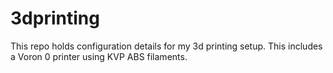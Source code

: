 # 3dprinting

This repo holds configuration details for my 3d printing setup.
This includes a Voron 0 printer using KVP ABS filaments.

